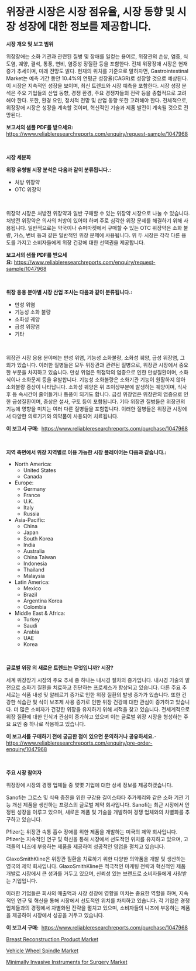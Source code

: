 <p><h1>위장관 시장은 시장 점유율, 시장 동향 및 시장 성장에 대한 정보를 제공합니다.</h1></p><p><strong>시장 개요 및 보고 범위</strong></p>
<p><p>위장장애는 소화 기관과 관련된 질병 및 장애를 일컫는 용어로, 위장관의 손상, 염증, 식도염, 궤양, 결석, 통풍, 변비, 염증성 장질환 등을 포함한다. 전체 위장장애 시장은 현재 증가 추세이며, 미래 전망도 밝다. 현재의 위치를 기준으로 말하자면, Gastrointestinal Market는 예측 기간 동안 10.4%의 연평균 성장율(CAGR)로 성장할 것으로 예상된다. 이 시장은 지속적인 성장을 보이며, 최신 트렌드와 시장 예측을 포함한다. 시장 성장 분석은 주요 기업들의 산업 동향, 경쟁 환경, 주요 경쟁자들의 전략 등을 종합적으로 고려해야 한다. 또한, 환경 요인, 정치적 전망 및 산업 동향 또한 고려해야 한다. 전체적으로, 위장장애 시장은 성장을 계속할 것이며, 혁신적인 기술과 제품 발전이 계속될 것으로 전망된다.</p></p>
<p><strong>보고서의 샘플 PDF를 받으세요:</strong> <a href="https://www.reliableresearchreports.com/enquiry/request-sample/1047968">https://www.reliableresearchreports.com/enquiry/request-sample/1047968</a></p>
<p>&nbsp;</p>
<p><strong>시장 세분화</strong></p>
<p><strong>위장 유형별 시장 분석은 다음과 같이 분류됩니다.:</strong></p>
<p><ul><li>처방 위장약</li><li>OTC 위장약</li></ul></p>
<p>&nbsp;</p>
<p><p>위장약 시장은 처방전 위장약과 일반 구매할 수 있는 위장약 시장으로 나눌 수 있습니다. 처방전 위장약은 의사의 처방이 있어야 하며 주로 심각한 위장 문제를 해결하기 위해 사용됩니다. 일반적으로는 약국이나 슈퍼마켓에서 구매할 수 있는 OTC 위장약은 소화 불량, 가스, 변비 등과 같은 일반적인 위장 문제에 사용됩니다. 위 두 시장은 각각 다른 용도를 가지고 소비자들에게 위장 건강에 대한 선택권을 제공합니다.</p></p>
<p><strong>보고서의 샘플 PDF를 받으세요:</strong>&nbsp;<a href="https://www.reliableresearchreports.com/enquiry/request-sample/1047968">https://www.reliableresearchreports.com/enquiry/request-sample/1047968</a></p>
<p>&nbsp;</p>
<p><strong> 위장 응용 분야별 시장 산업 조사는 다음과 같이 분류됩니다.:</strong></p>
<p><ul><li>만성 위염</li><li>기능성 소화 불량</li><li>소화성 궤양</li><li>급성 위장염</li><li>기타</li></ul></p>
<p>&nbsp;</p>
<p><p>위장관 시장 응용 분야에는 만성 위염, 기능성 소화불량, 소화성 궤양, 급성 위장염, 그 외가 있습니다. 이러한 질병들은 모두 위장관과 관련된 질병으로, 위장관 시장에서 중요한 부분을 차지하고 있습니다. 만성 위염은 위점막의 염증으로 인한 만성질환이며, 소화식이나 소화문제 등을 유발합니다. 기능성 소화불량은 소화기관 기능이 원활하지 않아 소화불량 증상이 나타납니다. 소화성 궤양은 위 초이상부분에 발생하는 궤양이며, 식사 후 등 속시간이 줄어들거나 통풍이 되기도 합니다. 급성 위장염은 위장관의 염증으로 인한 급성질환이며, 증상은 설사, 구토 등이 포함됩니다. 기타 위장관 질병들은 위장관의 기능에 영향을 미치는 여러 다른 질병들을 포함합니다. 이러한 질병들은 위장관 시장에서 다양한 의료기기와 의약품이 사용되어 치료됩니다.</p></p>
<p><strong>이 보고서 구매:</strong>&nbsp; <a href="https://www.reliableresearchreports.com/purchase/1047968">https://www.reliableresearchreports.com/purchase/1047968</a></p>
<p>&nbsp;</p>
<p><strong>지역 측면에서 위장 지역별로 이용 가능한 시장 플레이어는 다음과 같습니다.:</strong></p>
<p><ul>
    <li>
        North America:
        <ul>
            <li>United States</li>
            <li>Canada</li>
        </ul>
    </li>
    <li>
        Europe:
        <ul>
            <li>Germany</li>
            <li>France</li>
            <li>U.K.</li>
            <li>Italy</li>
            <li>Russia</li>
        </ul>
    </li>
    <li>
        Asia-Pacific:
        <ul>
            <li>China</li>
            <li>Japan</li>
            <li>South Korea</li>
            <li>India</li>
            <li>Australia</li>
            <li>China Taiwan</li>
            <li>Indonesia</li>
            <li>Thailand</li>
            <li>Malaysia</li>
        </ul>
    </li>
    <li>
        Latin America:
        <ul>
            <li>Mexico</li>
            <li>Brazil</li>
            <li>Argentina Korea</li>
            <li>Colombia</li>
        </ul>
    </li>
    <li>
        Middle East & Africa:
        <ul>
            <li>Turkey</li>
            <li>Saudi</li>
            <li>Arabia</li>
            <li>UAE</li>
            <li>Korea</li>
        </ul>
    </li>
    </ul></p>
<p>&nbsp;</p>
<p><strong>글로벌 위장 의 새로운 트렌드는 무엇입니까? 시장?</strong></p>
<p><p>세계 위장장기 시장의 주요 추세 중 하나는 내시경 절차의 증가입니다. 내시경 기술의 발전으로 소화기 질환을 치료하고 진단하는 프로세스가 향상되고 있습니다. 다른 주요 추세로는 식품 내성 및 알레르기 증가로 인한 위장 질환의 발생 증가가 있습니다. 또한 건강한 식습관 및 식이 보조제 사용 증가로 인한 위장 건강에 대한 관심이 증가하고 있습니다. 더 많은 소비자가 건강한 위장을 유지하기 위해 서적을 찾고 있습니다. 전세계적으로 위장 질환에 대한 인식과 관심이 증가하고 있으며 이는 글로벌 위장 시장을 형성하는 주요 요인 중 하나로 작용하고 있습니다.</p></p>
<p><strong>이 보고서를 구매하기 전에 궁금한 점이 있으면 문의하거나 공유하세요.</strong>- <a href="https://www.reliableresearchreports.com/enquiry/pre-order-enquiry/1047968">https://www.reliableresearchreports.com/enquiry/pre-order-enquiry/1047968</a></p>
<p>&nbsp;</p>
<p><strong>주요 시장 참여자</strong></p>
<p><p>위장장애 시장의 경쟁 업체들 중 몇몇 기업에 대한 상세 정보를 제공하겠습니다.</p><p>Sanofi는 그로스 및 식욕 증진을 위한 구강용 길이스타타 추가제리와 같은 소화 기관 기능 개선 제품을 생산하는 프랑스의 글로벌 제약 회사입니다. Sanofi는 최근 시장에서 안정된 성장을 이루고 있으며, 새로운 제품 및 기술을 개발하여 경쟁 업체와의 차별화를 추구하고 있습니다.</p><p>Pfizer는 위장관 속통 흡수 장애를 위한 제품을 개발하는 미국의 제약 회사입니다. Pfizer는 지속적인 연구 및 혁신을 통해 시장에서 선도적인 위치를 유지하고 있으며, 고객들의 니즈에 부응하는 제품을 제공하여 성공적인 영업을 펼치고 있습니다.</p><p>GlaxoSmithKline은 위장관 질환을 치료하기 위한 다양한 의약품을 개발 및 생산하는 영국의 제약 회사입니다. GlaxoSmithKline은 적극적인 마케팅 전략과 혁신적인 제품 개발로 시장에서 큰 성과를 거두고 있으며, 신뢰성 있는 브랜드로 소비자들에게 사랑받는 기업입니다.</p><p>이러한 기업들은 회사의 매출액과 시장 성장에 영향을 미치는 중요한 역할을 하며, 지속적인 연구 및 혁신을 통해 시장에서 선도적인 위치를 차지하고 있습니다. 각 기업은 경쟁 업체들과의 경쟁에서 차별화된 전략을 펼치고 있으며, 소비자들의 니즈에 부응하는 제품을 제공하여 시장에서 성공을 거두고 있습니다.</p></p>
<p><strong>이 보고서 구매:</strong>&nbsp;&nbsp;<a href="https://www.reliableresearchreports.com/purchase/1047968">https://www.reliableresearchreports.com/purchase/1047968</a></p>
<p><p><a href="https://view.publitas.com/reportprime-1/breast-reconstruction-product-market-size-market-trends-and-growth-outlook-forecasted-for-period-from-2023-to-2030/">Breast Reconstruction Product Market</a></p><p><a href="https://github.com/Glendatilghmankmgz0rbhwpy/Market-Research-Report-List-1/blob/main/vehicle-wheel-spindle-market.md">Vehicle Wheel Spindle Market</a></p><p><a href="https://view.publitas.com/reportprime-1/minimally-invasive-instruments-for-surgery-market-dynamics-2023-2030-also-about-its-market-trends-projections-and-opportunities/">Minimally Invasive Instruments for Surgery Market</a></p></p>

